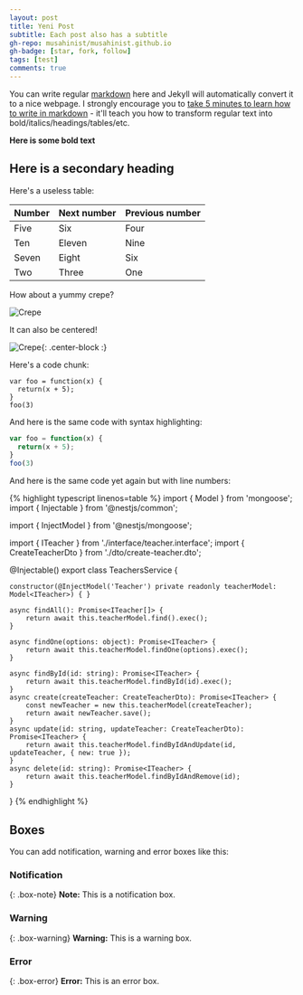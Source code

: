 ```yaml
---
layout: post
title: Yeni Post
subtitle: Each post also has a subtitle
gh-repo: musahinist/musahinist.github.io
gh-badge: [star, fork, follow]
tags: [test]
comments: true
---
```


You can write regular [markdown](http://markdowntutorial.com/) here and Jekyll will automatically convert it to a nice webpage.  I strongly encourage you to [take 5 minutes to learn how to write in markdown](http://markdowntutorial.com/) - it'll teach you how to transform regular text into bold/italics/headings/tables/etc.

**Here is some bold text**

## Here is a secondary heading

Here's a useless table:

| Number | Next number | Previous number |
| :----- | :---------- | :-------------- |
| Five   | Six         | Four            |
| Ten    | Eleven      | Nine            |
| Seven  | Eight       | Six             |
| Two    | Three       | One             |


How about a yummy crepe?

![Crepe](https://s3-media3.fl.yelpcdn.com/bphoto/cQ1Yoa75m2yUFFbY2xwuqw/348s.jpg)

It can also be centered!

![Crepe](https://s3-media3.fl.yelpcdn.com/bphoto/cQ1Yoa75m2yUFFbY2xwuqw/348s.jpg){: .center-block :}

Here's a code chunk:

~~~
var foo = function(x) {
  return(x + 5);
}
foo(3)
~~~

And here is the same code with syntax highlighting:

```javascript
var foo = function(x) {
  return(x + 5);
}
foo(3)
```

And here is the same code yet again but with line numbers:

{% highlight typescript linenos=table %}
import { Model } from 'mongoose';
import { Injectable } from '@nestjs/common';

import { InjectModel } from '@nestjs/mongoose';

import { ITeacher } from './interface/teacher.interface';
import { CreateTeacherDto } from './dto/create-teacher.dto';

@Injectable()
export class TeachersService {

    constructor(@InjectModel('Teacher') private readonly teacherModel: Model<ITeacher>) { }

    async findAll(): Promise<ITeacher[]> {
        return await this.teacherModel.find().exec();
    }

    async findOne(options: object): Promise<ITeacher> {
        return await this.teacherModel.findOne(options).exec();
    }

    async findById(id: string): Promise<ITeacher> {
        return await this.teacherModel.findById(id).exec();
    }
    async create(createTeacher: CreateTeacherDto): Promise<ITeacher> {
        const newTeacher = new this.teacherModel(createTeacher);
        return await newTeacher.save();
    }
    async update(id: string, updateTeacher: CreateTeacherDto): Promise<ITeacher> {
        return await this.teacherModel.findByIdAndUpdate(id, updateTeacher, { new: true });
    }
    async delete(id: string): Promise<ITeacher> {
        return await this.teacherModel.findByIdAndRemove(id);
    }
}
{% endhighlight %}

## Boxes
You can add notification, warning and error boxes like this:

### Notification

{: .box-note}
**Note:** This is a notification box.

### Warning

{: .box-warning}
**Warning:** This is a warning box.

### Error

{: .box-error}
**Error:** This is an error box.
